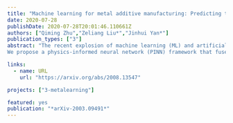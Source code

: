 ```yaml
---
title: "Machine learning for metal additive manufacturing: Predicting temperature and melt pool fluid dynamics using physics-informed neural networks"
date: 2020-07-28
publishDate: 2020-07-28T20:01:46.110661Z
authors: ["Qiming Zhu","Zeliang Liu*","Jinhui Yan*"]
publication_types: ["3"]
abstract: "The recent explosion of machine learning (ML) and artificial intelligence (AI) shows great potential in the breakthrough of metal additive manufacturing (AM) process modeling. However, the success of conventional machine learning tools in data science is primarily attributed to the unprecedented large amount of labeled data-sets (big data), which can be either obtained by experiments or first-principle simulations. Unfortunately, these labeled data-sets are expensive to obtain in AM due to the high expense of the AM experiments and prohibitive computational cost of high-fidelity simulations.
We propose a physics-informed neural network (PINN) framework that fuses both data and first physical principles, including conservation laws of momentum, mass, and energy, into the neural network to inform the learning processes. To the best knowledge of the authors, this is the first application of PINN to three dimensional AM processes modeling. Besides, we propose a hard-type approach for Dirichlet boundary conditions (BCs) based on a Heaviside function, which can not only enforce the BCs but also accelerate the learning process. The PINN framework is applied to two representative metal manufacturing problems, including the 2018 NIST AM-Benchmark test series. We carefully assess the performance of the PINN model by comparing the predictions with available experimental data and high-fidelity simulation results. The investigations show that the PINN, owed to the additional physical knowledge, can accurately predict the temperature and melt pool dynamics during metal AM processes with only a moderate amount of labeled data-sets. The foray of PINN to metal AM shows the great potential of physics-informed deep learning for broader applications to advanced manufacturing."

links:
  - name: URL
    url: "https://arxiv.org/abs/2008.13547"

projects: ["3-metalearning"]

featured: yes
publication: "*arXiv-2003.09491*"
---
```


